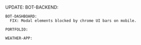 UPDATE:
    BOT-BACKEND:

    BOT-DASHBOARD:
      FIX: Modal elements blocked by chrome UI bars on mobile.

    PORTFOLIO:

    WEATHER-APP:
